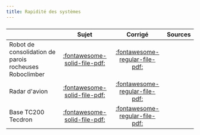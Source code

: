 ```yaml
---
title: Rapidité des systèmes 
---
```


###  
 
|  | Sujet | Corrigé | Sources  | 
| :-------------- | :---: | :-----: | :------: | 
| Robot de consolidation de parois rocheuses Roboclimber | [:fontawesome-solid-file-pdf:](http://xpessoles-cpge.fr/pdf/Cy_02_Ch_02_TD_01_RobotClimber_Sujet.pdf) | [:fontawesome-regular-file-pdf:](http://xpessoles-cpge.fr/pdf/Cy_02_Ch_02_TD_01_RobotClimber_Corrige.pdf) | 
| Radar d'avion | [:fontawesome-solid-file-pdf:](http://xpessoles-cpge.fr/pdf/Cy_02_Ch_02_TD_02_Radar_Sujet.pdf) | [:fontawesome-regular-file-pdf:](http://xpessoles-cpge.fr/pdf/Cy_02_Ch_02_TD_02_Radar_Corrige.pdf) | 
| Base TC200 Tecdron | [:fontawesome-solid-file-pdf:](http://xpessoles-cpge.fr/pdf/Cy_02_Ch_02_TD_03_TC200_Sujet.pdf) | [:fontawesome-regular-file-pdf:](http://xpessoles-cpge.fr/pdf/Cy_02_Ch_02_TD_03_TC200_Corrige.pdf) | 

